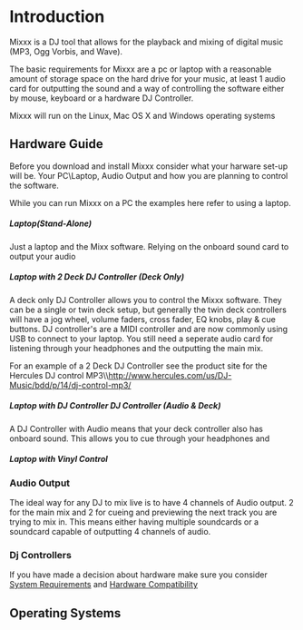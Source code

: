 # Introduction

Mixxx is a DJ tool that allows for the playback and mixing of digital
music (MP3, Ogg Vorbis, and Wave).

The basic requirements for Mixxx are a pc or laptop with a reasonable
amount of storage space on the hard drive for your music, at least 1
audio card for outputting the sound and a way of controlling the
software either by mouse, keyboard or a hardware DJ Controller.

Mixxx will run on the Linux, Mac OS X and Windows operating systems

## Hardware Guide

Before you download and install Mixxx consider what your harware set-up
will be. Your PC\\Laptop, Audio Output and how you are planning to
control the software.

While you can run Mixxx on a PC the examples here refer to using a
laptop.

##### Laptop(Stand-Alone)

Just a laptop and the Mixx software. Relying on the onboard sound card
to output your audio

##### Laptop with 2 Deck DJ Controller (Deck Only)

A deck only DJ Controller allows you to control the Mixxx software. They
can be a single or twin deck setup, but generally the twin deck
controllers will have a jog wheel, volume faders, cross fader, EQ knobs,
play & cue buttons. DJ controller's are a MIDI controller and are now
commonly using USB to connect to your laptop. You still need a seperate
audio card for listening through your headphones and the outputting the
main mix.

For an example of a 2 Deck DJ Controller see the product site for the
Hercules DJ control
MP3\\\\<http://www.hercules.com/us/DJ-Music/bdd/p/14/dj-control-mp3/>

##### Laptop with DJ Controller DJ Controller (Audio & Deck)

A DJ Controller with Audio means that your deck controller also has
onboard sound. This allows you to cue through your headphones and

##### Laptop with Vinyl Control

### Audio Output

The ideal way for any DJ to mix live is to have 4 channels of Audio
output. 2 for the main mix and 2 for cueing and previewing the next
track you are trying to mix in. This means either having multiple
soundcards or a soundcard capable of outputting 4 channels of audio.

### Dj Controllers

If you have made a decision about hardware make sure you consider
[System Requirements](System%20Requirements) and [Hardware
Compatibility](Hardware%20Compatibility)

## Operating Systems
